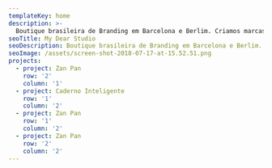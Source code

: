 ```yaml
---
templateKey: home
description: >-
  Boutique brasileira de Branding em Barcelona e Berlim. Criamos marcas feitas para um mundo como nós, que não acredita em fronteiras para a criatividade.
seoTitle: My Dear Studio
seoDescription: Boutique brasileira de Branding em Barcelona e Berlim. Criamos marcas feitas para um mundo como nós, que não acredita em fronteiras para a criatividade.
seoImage: /assets/screen-shot-2018-07-17-at-15.52.51.png
projects:
  - project: Zan Pan
    row: '2'
    column: '1'
  - project: Caderno Inteligente
    row: '1'
    column: '2'
  - project: Zan Pan
    row: '1'
    column: '2'
  - project: Zan Pan
    row: '2'
    column: '2'
---
```

